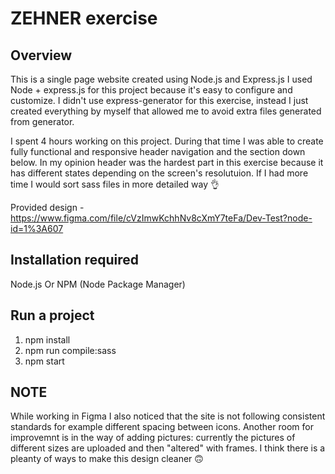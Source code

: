# ZEHNER exercise
## Overview
This is a single page website created using Node.js and Express.js
I used Node + express.js for this project because it's easy to configure and customize.
I didn't use express-generator for this exercise, instead I just created everything by myself that allowed me to avoid extra files generated from generator.

I spent 4 hours working on this project. During that time I was able to create fully functional and responsive header navigation and the section down below.
In my opinion header was the hardest part in this exercise because it has different states depending on the screen's resolutuion.
If I had more time I would sort sass files in more detailed way 👌
 
Provided design - https://www.figma.com/file/cVzImwKchhNv8cXmY7teFa/Dev-Test?node-id=1%3A607

## Installation required
Node.js Or NPM (Node Package Manager)

## Run a project
1. npm install
2. npm run compile:sass
3. npm start

## NOTE
While working in Figma I also noticed that the site is not following consistent standards for example different spacing between icons.
Another room for improvemnt is in the way of adding pictures: currently the pictures of different sizes are uploaded and then "altered" with frames.
I think there is a pleanty of ways to make this design cleaner 🙃

